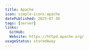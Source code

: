 ```yaml
---
title: Apache
icon: simple-icons:apache
datePublished: 2025-07-30
tags: [server]
links:
  GitHub: 
  Website: https://httpd.apache.org/
usageStatus: storedAway
---
```

